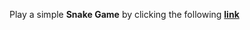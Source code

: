Play a simple **Snake Game** by clicking the following <a href="https://fh-fahad.github.io/SnakeGame/" target="_blank">**link**</a>